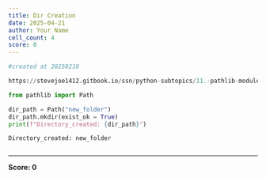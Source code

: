 ```yaml
---
title: Dir Creation
date: 2025-04-21
author: Your Name
cell_count: 4
score: 0
---
```


```python
#created at 20250210
```


```python
https://stevejoe1412.gitbook.io/ssn/python-subtopics/11.-pathlib-module
```


```python
from pathlib import Path

dir_path = Path("new_folder")
dir_path.mkdir(exist_ok = True)
print(f"Directory_created: {dir_path}")
```

    Directory_created: new_folder



```python

```


---
**Score: 0**